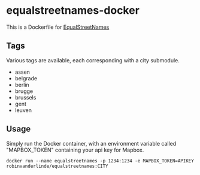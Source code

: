 # equalstreetnames-docker
This is a Dockerfile for [EqualStreetNames](https://github.com/openknowledgebe/equalstreetnames/)
## Tags
Various tags are available, each corresponding with a city submodule.

- assen
- belgrade
- berlin
- brugge
- brussels
- gent
- leuven

## Usage
Simply run the Docker container, with an environment variable called "MAPBOX_TOKEN" containing your api key for Mapbox.

    docker run --name equalstreetnames -p 1234:1234 -e MAPBOX_TOKEN=APIKEY robinvanderlinde/equalstreetnames:CITY

